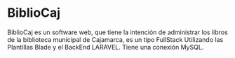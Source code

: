 # BiblioCaj
BiblioCaj es un software web, que tiene la intención de administrar los libros de la biblioteca municipal de Cajamarca, es un tipo FullStack Utilizando las Plantillas Blade y el BackEnd LARAVEL. Tiene una conexión MySQL.
